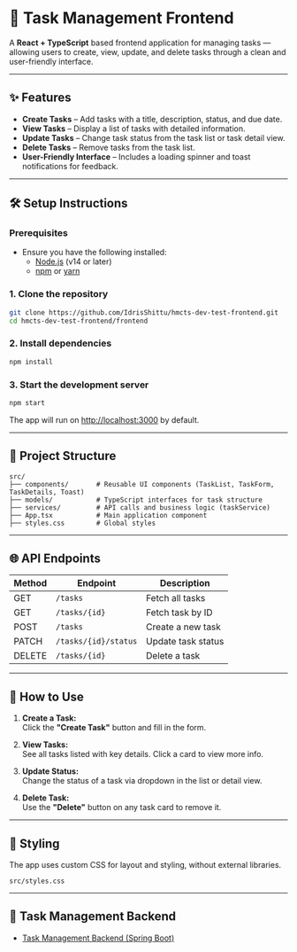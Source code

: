 # 📝 Task Management Frontend

A **React + TypeScript** based frontend application for managing tasks — allowing users to create, view, update, and delete tasks through a clean and user-friendly interface.

---

## ✨ Features

- **Create Tasks** – Add tasks with a title, description, status, and due date.
- **View Tasks** – Display a list of tasks with detailed information.
- **Update Tasks** – Change task status from the task list or task detail view.
- **Delete Tasks** – Remove tasks from the task list.
- **User-Friendly Interface** – Includes a loading spinner and toast notifications for feedback.

---

## 🛠 Setup Instructions

### Prerequisites
- Ensure you have the following installed:
  - [Node.js](https://nodejs.org/) (v14 or later)
  - [npm](https://www.npmjs.com/) or [yarn](https://yarnpkg.com/)


### 1. Clone the repository

```bash
git clone https://github.com/IdrisShittu/hmcts-dev-test-frontend.git
cd hmcts-dev-test-frontend/frontend
```

### 2. Install dependencies

```bash
npm install
```

### 3. Start the development server

```bash
npm start
```

The app will run on [http://localhost:3000](http://localhost:3000) by default.

---

## 📁 Project Structure

```
src/
├── components/       # Reusable UI components (TaskList, TaskForm, TaskDetails, Toast)
├── models/           # TypeScript interfaces for task structure
├── services/         # API calls and business logic (taskService)
├── App.tsx           # Main application component
├── styles.css        # Global styles
```

---

## 🌐 API Endpoints

| Method | Endpoint                     | Description                  |
|--------|------------------------------|------------------------------|
| GET    | `/tasks`                     | Fetch all tasks              |
| GET    | `/tasks/{id}`                | Fetch task by ID             |
| POST   | `/tasks`                     | Create a new task            |
| PATCH  | `/tasks/{id}/status`         | Update task status           |
| DELETE | `/tasks/{id}`                | Delete a task                |

---

## 📖 How to Use

1. **Create a Task:**  
   Click the **"Create Task"** button and fill in the form.

2. **View Tasks:**  
   See all tasks listed with key details. Click a card to view more info.

3. **Update Status:**  
   Change the status of a task via dropdown in the list or detail view.

4. **Delete Task:**  
   Use the **"Delete"** button on any task card to remove it.

---

## 🎨 Styling

The app uses custom CSS for layout and styling, without external libraries. 
```
src/styles.css
```


---

## 🔗 Task Management Backend

- [Task Management Backend (Spring Boot)](https://github.com/IdrisShittu/hmcts-dev-test-backend.git)
